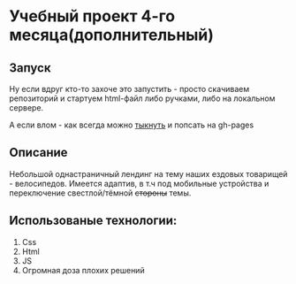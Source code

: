 # Учебный проект 4-го месяца(дополнительный)

## Запуск 

Ну если вдруг кто-то захоче это запустить - просто скачиваем репозиторий и стартуем html-файл либо ручками, либо на локальном сервере.

А если влом - как всегда можно [тыкнуть](https://k0nstant1ns.github.io/bicycles/) и попсать на gh-pages

## Описание

Небольшой однастраничный лендинг на тему наших ездовых товарищей - велосипедов. Имеется адаптив, в т.ч под мобильные устройства и переключение свестлой/тёмной ~~стороны~~ темы.
## Использованые технологии:

1. Css
2. Html
3. JS
4. Огромная доза плохих решений
